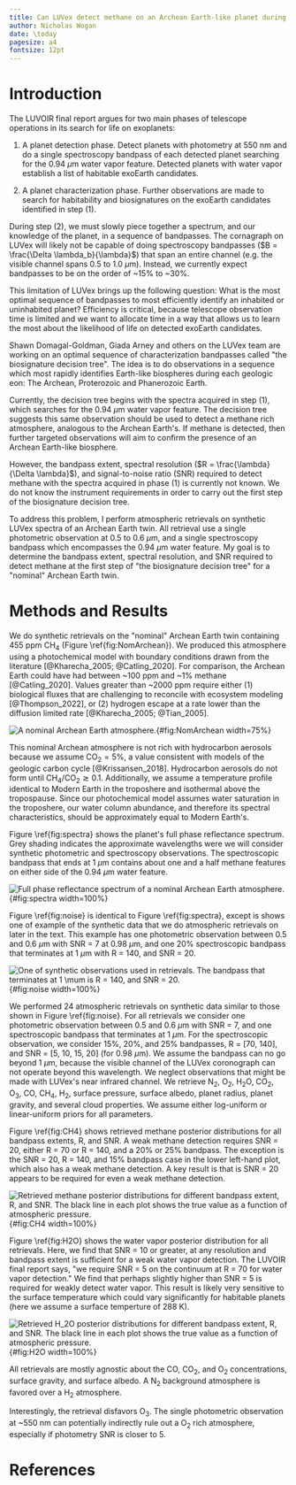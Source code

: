 ```yaml
---
title: Can LUVex detect methane on an Archean Earth-like planet during its search for candidate exoEarths?
author: Nicholas Wogan
date: \today
pagesize: a4
fontsize: 12pt
---
```


# Introduction

The LUVOIR final report argues for two main phases of telescope operations in its search for life on exoplanets:

1. A planet detection phase. Detect planets with photometry at 550 nm and do a single spectroscopy bandpass of each detected planet searching for the 0.94 $\mu$m water vapor feature. Detected planets with water vapor establish a list of habitable exoEarth candidates.

2. A planet characterization phase. Further observations are made to search for habitability and biosignatures on the exoEarth candidates identified in step (1).

During step (2), we must slowly piece together a spectrum, and our knowledge of the planet, in a sequence of bandpasses. The cornagraph on LUVex will likely not be capable of doing spectroscopy bandpasses ($B = \frac{\Delta \lambda_b}{\lambda}$) that span an entire channel (e.g. the visible channel spans 0.5 to 1.0 $\mu$m). Instead, we currently expect bandpasses to be on the order of ~15% to ~30%.

This limitation of LUVex brings up the following question: What is the most optimal sequence of bandpasses to most efficiently identify an inhabited or uninhabited planet? Efficiency is critical, because telescope observation time is limited and we want to allocate time in a way that allows us to learn the most about the likelihood of life on detected exoEarth candidates.

Shawn Domagal-Goldman, Giada Arney and others on the LUVex team are working on an optimal sequence of characterization bandpasses called "the biosignature decision tree". The idea is to do observations in a sequence which most rapidly identifies Earth-like biospheres during each geologic eon: The Archean, Proterozoic and Phanerozoic Earth.

Currently, the decision tree begins with the spectra acquired in step (1), which searches for the 0.94 $\mu$m water vapor feature. The decision tree suggests this same observation should be used to detect a methane rich atmosphere, analogous to the Archean Earth's. If methane is detected, then further targeted observations will aim to confirm the presence of an Archean Earth-like biosphere.

However, the bandpass extent, spectral resolution ($R = \frac{\lambda}{\Delta \lambda}$), and signal-to-noise ratio (SNR) required to detect methane with the spectra acquired in phase (1) is currently not known. We do not know the instrument requirements in order to carry out the first step of the biosignature decision tree.

To address this problem, I perform atmospheric retrievals on synthetic LUVex spectra of an Archean Earth twin. All retrieval use a single photometric observation at 0.5 to 0.6 $\mu$m, and a single spectroscopy bandpass which encompasses the 0.94 $\mu$m water feature. My goal is to determine the bandpass extent, spectral resolution, and SNR required to detect methane at the first step of "the biosignature decision tree" for a "nominal" Archean Earth twin.

# Methods and Results

We do synthetic retrievals on the "nominal" Archean Earth twin containing 455 ppm CH$_4$ (Figure \ref{fig:NomArchean}). We produced this atmosphere using a photochemical model with boundary conditions drawn from the literature [@Kharecha_2005; @Catling_2020]. For comparison, the Archean Earth could have had between ~100 ppm and ~1% methane [@Catling_2020]. Values greater than ~2000 ppm require either (1) biological fluxes that are challenging to reconcile with ecosystem modeling [@Thompson_2022], or (2) hydrogen escape at a rate lower than the diffusion limited rate [@Kharecha_2005; @Tian_2005].
 
![A nominal Archean Earth atmosphere.](NominalArchean.png){#fig:NomArchean width=75%}
 
This nominal Archean atmosphere is not rich with hydrocarbon aerosols because we assume $\mathrm{CO_2} = 5\%$, a value consistent with models of the geologic carbon cycle [@Krissansen_2018]. Hydrocarbon aerosols do not form until $\mathrm{CH_4}/\mathrm{CO_2} 	\gtrsim 0.1$. Additionally, we assume a temperature profile identical to Modern Earth in the troposhere and isothermal above the tropospause. Since our photochemical model assumes water saturation in the troposhere, our water column abundance, and therefore its spectral characteristics, should be approximately equal to Modern Earth's.

Figure \ref{fig:spectra} shows the planet's full phase reflectance spectrum. Grey shading indicates the approximate wavelengths were we will consider synthetic photometric and spectroscopy observations. The spectroscopic bandpass that ends at 1 $\mu$m contains about one and a half methane features on either side of the 0.94 $\mu$m water feature.
 
![Full phase reflectance spectrum of a nominal Archean Earth atmosphere.](absorbers.png){#fig:spectra width=100%}

Figure \ref{fig:noise} is identical to Figure \ref{fig:spectra}, except is shows one of example of the synthetic data that we do atmospheric retrievals on later in the text. This example has one photometric observation between 0.5 and 0.6 $\mu$m with SNR = 7 at 0.98 $\mu$m, and one 20% spectroscopic bandpass that terminates at 1 $\mu$m with R = 140, and SNR = 20.

![One of synthetic observations used in retrievals. The bandpass that terminates at 1 $\mu$m is R = 140, and SNR = 20.](noise_example.png){#fig:noise width=100%}

We performed 24 atmospheric retrievals on synthetic data similar to those shown in Figure \ref{fig:noise}. For all retrievals we consider one photometric observation between 0.5 and 0.6 $\mu$m with SNR = 7, and one spectroscopic bandpass that terminates at 1 $\mu$m. For the spectroscopic observation, we consider 15%, 20%, and 25% bandpasses, R = [70, 140], and SNR = [5, 10, 15, 20] (for 0.98 $\mu$m). We assume the bandpass can no go beyond 1 $\mu$m, because the visible channel of the LUVex coronograph can not operate beyond this wavelength. We neglect observations that might be made with LUVex's near infrared channel. We retrieve N$_2$, O$_2$, H$_2$O, CO$_2$, O$_3$, CO, CH$_4$, H$_2$, surface pressure, surface albedo, planet radius, planet gravity, and several cloud properties. We assume either log-uniform or linear-uniform priors for all parameters.

Figure \ref{fig:CH4} shows retrieved methane posterior distributions for all bandpass extents, R, and SNR. A weak methane detection requires SNR = 20, either R = 70 or R = 140, and a 20% or 25% bandpass. The exception is the SNR = 20, R = 140, and 15% bandpass case in the lower left-hand plot, which also has a weak methane detection. A key result is that is SNR = 20 appears to be required for even a weak methane detection.

![Retrieved methane posterior distributions for different bandpass extent, R, and SNR. The black line in each plot shows the true value as a function of atmospheric pressure.](CH4.png){#fig:CH4 width=100%}

Figure \ref{fig:H2O} shows the water vapor posterior distribution for all retrievals. Here, we find that SNR = 10 or greater, at any resolution and bandpass extent is sufficient for a weak water vapor detection. The LUVOIR final report says, "we require SNR = 5 on the continuum at R = 70 for water vapor detection." We find that perhaps slightly higher than SNR = 5 is required for weakly detect water vapor. This result is likely very sensitive to the surface temperature which could vary significantly for habitable planets (here we assume a surface temperture of 288 K).

![Retrieved H$_2$O posterior distributions for different bandpass extent, R, and SNR. The black line in each plot shows the true value as a function of atmospheric pressure.](H2O.png){#fig:H2O width=100%}

All retrievals are mostly agnostic about the CO, CO$_2$, and O$_2$ concentrations, surface gravity, and surface albedo. A N$_2$ background atmosphere is favored over a H$_2$ atmosphere.

Interestingly, the retrieval disfavors O$_3$. The single photometric observation at ~550 nm can potentially indirectly rule out a O$_2$ rich atmosphere, especially if photometry SNR is closer to 5.

# References

